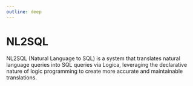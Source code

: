 ```yaml
---
outline: deep
---
```


# NL2SQL

NL2SQL (Natural Language to SQL) is a system that translates natural language queries into SQL queries via Logica, leveraging the declarative nature of logic programming to create more accurate and maintainable translations.